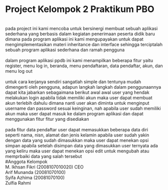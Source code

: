 # Project Kelompok 2 Praktikum PBO
<br> pada project ini kami mencoba untuk bersinergi membuat sebuah aplikasi sederhana yang berbasis dalam kegiatan penerimaan peserta didik baru dimana pada program aplikasi ini kami mengupayakan untuk dapat mengimplementasikan materi inheritance dan interface sehingga terciptalah sebuah program aplikasi sederhana dan ramah pengguna </br>
<br> dalam program aplikasi ppdb ini kami menampilkan beberapa fitur yaitu register, menu log in, beranda, menu pendaftaran, data pendaftar, akun, dan menu log out </br>
<br> untuk cara kerjanya sendiri sangatlah simple dan tentunya mudah dimengerti oleh pengguna, adapun langkah langkah dalam penggunaannya dapat kita jabarkan sebagaimana berikut awal awal user yang hendak melakukan login apabila tidak memiliki akun maka user dapat membuat akun terlebih dahulu dimana nanti user akan diminta untuk menginput username dan password sesuai keinginan, nah apabila user sudah memiliki akun maka user dapat masuk ke dalam program aplikasi dan dapat menggunakan fitur fitur yang disediakan </br>
<br> pada fitur data pendaftar user dapat memasukkan beberapa data diri seperti nama, nisn, alamat dan jenis kelamin apabila user sudah yakin dengan data yang sudah dimasukkan maka user dapat menekan opsi simpan apabila setelah disimpan data yang dimasukkan user ternyata ada yang keliru maka user dapat menekan opsi edit untuk mengubah atau memprbaiki data yang salah tersebut </br>
#Anggota Kelompok
<br>
M. Ikhsan Fikri (2008107010020) CEO
</br>Arif Munanda (20081070100)
</br>Syifa Azhima (20081070100)
</br>Zulfia Rahmi 
  
 
